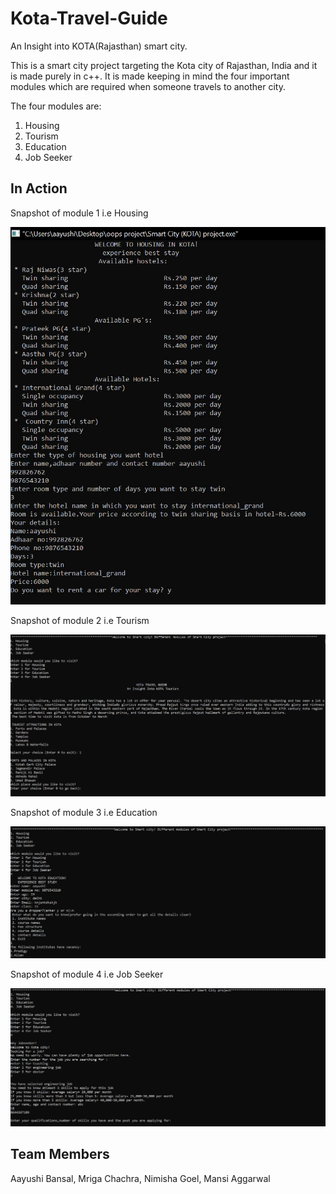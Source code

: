 # Kota-Travel-Guide
An Insight into KOTA(Rajasthan) smart city.

This is a smart city project targeting the Kota city of Rajasthan, India and it is made purely in c++. It is made keeping in mind the four important modules which are required when someone travels to another city. 

The four modules are:
1. Housing
2. Tourism
3. Education
4. Job Seeker


## In Action
Snapshot of module 1 i.e Housing

![Module1 - Housing](housing.jpg)

Snapshot of module 2 i.e Tourism

![Module2 - Tourism](tourism.jpg)

Snapshot of module 3 i.e Education

![Module3 - Education](education.jpg)

Snapshot of module 4 i.e Job Seeker

![Module4 - Job Seeker](jobseeker.jpg)


## Team Members
Aayushi Bansal, Mriga Chachra, Nimisha Goel, Mansi Aggarwal 
